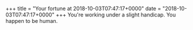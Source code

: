 +++
title = "Your fortune at 2018-10-03T07:47:17+0000"
date = "2018-10-03T07:47:17+0000"
+++
You're working under a slight handicap.  You happen to be human.  
